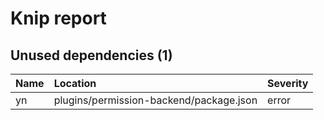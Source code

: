 # Knip report

## Unused dependencies (1)

| Name | Location     | Severity |
| :- | :----------- | :------- |
| yn | plugins/permission-backend/package.json | error    |

